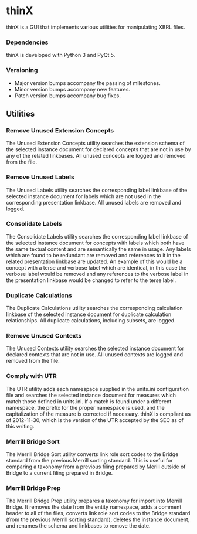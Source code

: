 thinX
=====

thinX is a GUI that implements various utilities for manipulating XBRL files.


### Dependencies

thinX is developed with Python 3 and PyQt 5.


### Versioning

* Major version bumps accompany the passing of milestones.
* Minor version bumps accompany new features.
* Patch version bumps accompany bug fixes.


Utilities
---------

### Remove Unused Extension Concepts

The Unused Extension Concepts utility searches the extension schema of the selected instance document for declared concepts that are not in use by any of the related linkbases. All unused concepts are logged and removed from the file.


### Remove Unused Labels

The Unused Labels utility searches the corresponding label linkbase of the selected instance document for labels which are not used in the corresponding presentation linkbase. All unused labels are removed and logged.


### Consolidate Labels

The Consolidate Labels utility searches the corresponding label linkbase of the selected instance document for concepts with labels which both have the same textual content and are semantically the same in usage. Any labels which are found to be redundant are removed and references to it in the related presentation linkbase are updated. An example of this would be a concept with a terse and verbose label which are identical, in this case the verbose label would be removed and any references to the verbose label in the presentation linkbase would be changed to refer to the terse label.


### Duplicate Calculations

The Duplicate Calculations utility searches the corresponding calculation linkbase of the selected instance document for duplicate calculation relationships. All duplicate calculations, including subsets, are logged.


### Remove Unused Contexts

The Unused Contexts utility searches the selected instance document for declared contexts that are not in use. All unused contexts are logged and removed from the file.


### Comply with UTR

The UTR utility adds each namespace supplied in the units.ini configuration file and searches the selected instance document for measures which match those defined in units.ini. If a match is found under a different namespace, the prefix for the proper namespace is used, and the capitalization of the measure is corrected if necessary. thinX is compliant as of 2012-11-30, which is the version of the UTR accepted by the SEC as of this writing.


### Merrill Bridge Sort

The Merrill Bridge Sort utility converts link role sort codes to the Bridge standard from the previous Merrill sorting standard. This is useful for comparing a taxonomy from a previous filing prepared by Merill outside of Bridge to a current filing prepared in Bridge.


### Merrill Bridge Prep

The Merrill Bridge Prep utility prepares a taxonomy for import into Merrill Bridge. It removes the date from the entity namespace, adds a comment header to all of the files, converts link role sort codes to the Bridge standard (from the previous Merrill sorting standard), deletes the instance document, and renames the schema and linkbases to remove the date.


[1]: http://scottchacon.com/2011/08/31/github-flow.html
